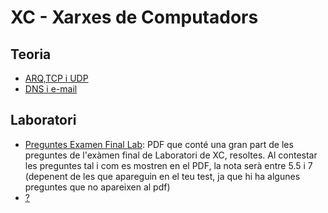 # XC - Xarxes de Computadors

## Teoria
- [ARQ,TCP i UDP](https://github.com/RepoFIBtori/RepoFIBtori/blob/master/Obligatories/Q4/XC/ARQ%2CTCP%2CUDP.md)
- [DNS i e-mail](https://github.com/RepoFIBtori/RepoFIBtori/blob/master/Obligatories/Q4/XC/DNS%2C%20e-mail.md)

## Laboratori
* [Preguntes Examen Final Lab](https://anonfile.com/Fff9a1r6bf/XC_pdf): PDF que conté una gran part de les preguntes de l'exàmen final de Laboratori de XC, resoltes. Al contestar les preguntes tal i com es mostren en el PDF, la nota serà entre 5.5 i 7 (depenent de les que apareguin en el teu test, ja que hi ha algunes preguntes que no apareixen al pdf)
* [?](https://anonfile.com/A7gfa3rcb9/jun_7_Doc_1_1_pdf)
